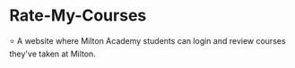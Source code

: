 # Rate-My-Courses
⭐️ A website where Milton Academy students can login and review courses they've taken at Milton.

